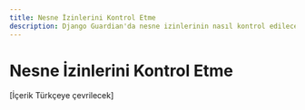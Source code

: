 ```yaml
---
title: Nesne İzinlerini Kontrol Etme
description: Django Guardian'da nesne izinlerinin nasıl kontrol edileceği
---
```


# Nesne İzinlerini Kontrol Etme

[İçerik Türkçeye çevrilecek]

<!-- Bu sayfa içeriği ana İngilizce userguide/checks.md dosyasından çevrilecektir -->
